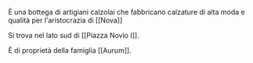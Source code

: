È una bottega di artigiani calzolai che fabbricano calzature di alta moda e qualità per l'aristocrazia di [[Nova]]

Si trova nel lato sud di [[Piazza Novio I]]. 

È di proprietà della famiglia [[Aurum]]. 